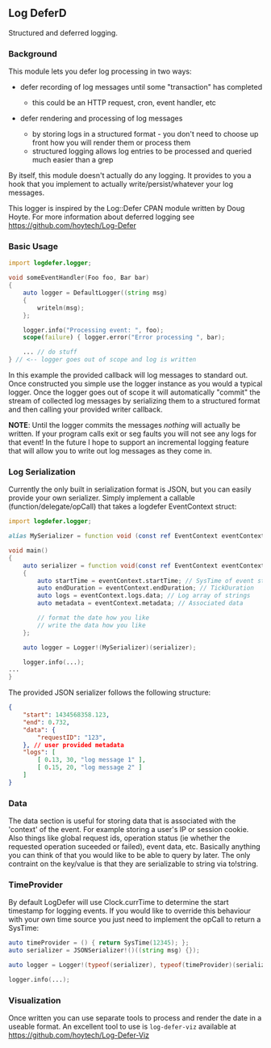 ## Log DeferD

Structured and deferred logging.

### Background

This module lets you defer log processing in two ways:

* defer recording of log messages until some "transaction" has completed
  * this could be an HTTP request, cron, event handler, etc

* defer rendering and processing of log messages
  * by storing logs in a structured format - you don't need to choose up front how you will render them or process them
  * structured logging allows log entries to be processed and queried much easier than a grep

By itself, this module doesn't actually do any logging.  It provides to you a hook that you implement to actually write/persist/whatever your log messages.

This logger is inspired by the Log::Defer CPAN module written by Doug Hoyte. For more information about deferred logging see https://github.com/hoytech/Log-Defer

### Basic Usage

```d
import logdefer.logger;

void someEventHandler(Foo foo, Bar bar)
{
    auto logger = DefaultLogger((string msg)
    {
        writeln(msg);
    };

    logger.info("Processing event: ", foo);
    scope(failure) { logger.error("Error processing ", bar);

    ... // do stuff
} // <-- logger goes out of scope and log is written
```

In this example the provided callback will log messages to standard out.  Once constructed you simple use the logger instance as you would a typical logger.  Once the logger goes out of scope it will automatically "commit" the stream of collected log messages by serializing them to a structured format and then calling your provided writer callback.

__NOTE__: Until the logger commits the messages *nothing* will actually be written.  If your program calls exit or seg faults you will not see any logs for that event!  In the future I hope to support an incremental logging feature that will allow you to write out log messages as they come in.

### Log Serialization

Currently the only built in serialization format is JSON, but you can easily provide your own serializer.  Simply implement a callable (function/delegate/opCall) that takes a logdefer EventContext struct:

```d
import logdefer.logger;

alias MySerializer = function void (const ref EventContext eventContext);

void main()
{
    auto serializer = function void(const ref EventContext eventContext)
    {
        auto startTime = eventContext.startTime; // SysTime of event start
        auto endDuration = eventContext.endDuration; // TickDuration
        auto logs = eventContext.logs.data; // Log array of strings
        auto metadata = eventContext.metadata; // Associated data

        // format the date how you like
        // write the data how you like
    };

    auto logger = Logger!(MySerializer)(serializer);

    logger.info(...);
...
}
```

The provided JSON serializer follows the following structure:

```json
{
    "start": 1434568358.123,
    "end": 0.732,
    "data": {
        "requestID": "123",
    }, // user provided metadata
    "logs": [
        [ 0.13, 30, "log message 1" ],
        [ 0.15, 20, "log message 2" ]
    ]
}

```

### Data

The data section is useful for storing data that is associated with the 'context' of the event.  For example storing a user's IP or session cookie.  Also things like global request ids, operation status (ie whether the requested operation suceeded or failed), event data, etc.  Basically anything you can think of that you would like to be able to query by later.  The only contraint on the key/value is that they are serializable to string via to!string.


### TimeProvider

By default LogDefer will use Clock.currTime to determine the start timestamp for logging events.  If you would like to override this behaviour with your own time source you just need to implement the opCall to return a SysTime:

```d
auto timeProvider = () { return SysTime(12345); };
auto serializer = JSONSerializer!()((string msg) {});

auto logger = Logger!(typeof(serializer), typeof(timeProvider)(serializer, timeProvider);

logger.info(...);

```

### Visualization

Once written you can use separate tools to process and render the date in a useable format.  An excellent tool to use is `log-defer-viz` available at https://github.com/hoytech/Log-Defer-Viz
